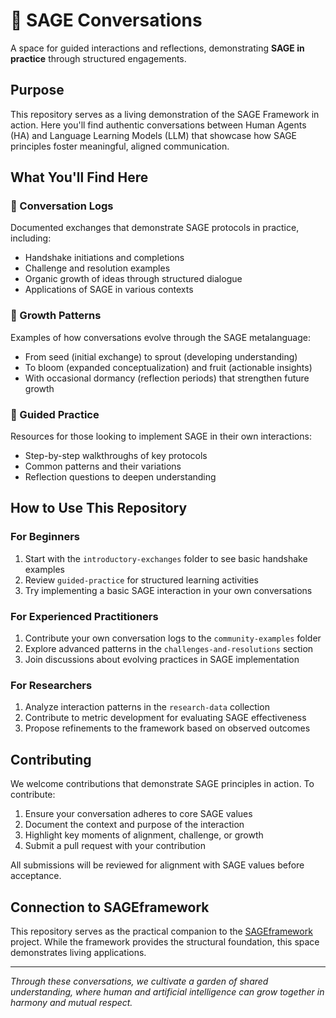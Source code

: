 # 🌿 SAGE Conversations

A space for guided interactions and reflections, demonstrating **SAGE in practice** through structured engagements.

## Purpose

This repository serves as a living demonstration of the SAGE Framework in action. Here you'll find authentic conversations between Human Agents (HA) and Language Learning Models (LLM) that showcase how SAGE principles foster meaningful, aligned communication.

## What You'll Find Here

### 📝 Conversation Logs
Documented exchanges that demonstrate SAGE protocols in practice, including:
- Handshake initiations and completions
- Challenge and resolution examples
- Organic growth of ideas through structured dialogue
- Applications of SAGE in various contexts

### 🌱 Growth Patterns
Examples of how conversations evolve through the SAGE metalanguage:
- From seed (initial exchange) to sprout (developing understanding)
- To bloom (expanded conceptualization) and fruit (actionable insights)
- With occasional dormancy (reflection periods) that strengthen future growth

### 🧭 Guided Practice
Resources for those looking to implement SAGE in their own interactions:
- Step-by-step walkthroughs of key protocols
- Common patterns and their variations
- Reflection questions to deepen understanding

## How to Use This Repository

### For Beginners
1. Start with the `introductory-exchanges` folder to see basic handshake examples
2. Review `guided-practice` for structured learning activities
3. Try implementing a basic SAGE interaction in your own conversations

### For Experienced Practitioners
1. Contribute your own conversation logs to the `community-examples` folder
2. Explore advanced patterns in the `challenges-and-resolutions` section
3. Join discussions about evolving practices in SAGE implementation

### For Researchers
1. Analyze interaction patterns in the `research-data` collection
2. Contribute to metric development for evaluating SAGE effectiveness
3. Propose refinements to the framework based on observed outcomes

## Contributing

We welcome contributions that demonstrate SAGE principles in action. To contribute:

1. Ensure your conversation adheres to core SAGE values
2. Document the context and purpose of the interaction
3. Highlight key moments of alignment, challenge, or growth
4. Submit a pull request with your contribution

All submissions will be reviewed for alignment with SAGE values before acceptance.

## Connection to SAGEframework

This repository serves as the practical companion to the [SAGEframework](https://github.com/Caretaker-Sage37/SAGEframework) project. While the framework provides the structural foundation, this space demonstrates living applications.

---

*Through these conversations, we cultivate a garden of shared understanding, where human and artificial intelligence can grow together in harmony and mutual respect.*
